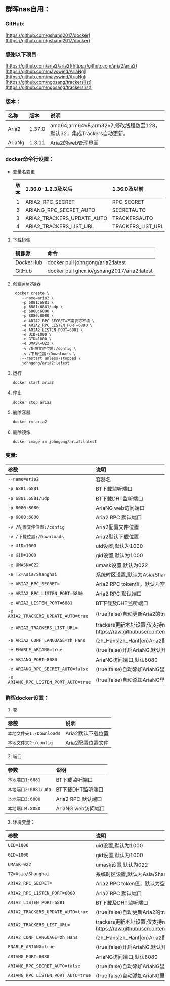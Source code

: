 ## 群晖nas自用：

### GitHub:

[https://github.com/gshang2017/docker](https://github.com/gshang2017/docker)

### 感谢以下项目:

[https://github.com/aria2/aria2](https://github.com/aria2/aria2)                        
[https://github.com/mayswind/AriaNg](https://github.com/mayswind/AriaNg)             
[https://github.com/ngosang/trackerslist](https://github.com/ngosang/trackerslist)

### 版本：

|名称|版本|说明|
|:-|:-|:-|
|Aria2|1.37.0|amd64;arm64v8;arm32v7,修改线程数至128，默认32，集成Trackers自动更新。|
|AriaNg|1.3.11|Aria2的web管理界面|

### docker命令行设置：

* 变量名变更

    |版本|1.36.0-1.2.3及以后|1.36.0及以前|
    |:-:|:-|:-|
    |1|ARIA2_RPC_SECRET|RPC_SECRET|
    |2|ARIANG_RPC_SECRET_AUTO|SECRETAUTO|
    |3|ARIA2_TRACKERS_UPDATE_AUTO|TRACKERSAUTO|
    |4|ARIA2_TRACKERS_LIST_URL|TRACKERS_LIST_URL|

1. 下载镜像

    |镜像源|命令|
    |:-|:-|
    |DockerHub|docker pull johngong/aria2:latest|
    |GitHub|docker pull ghcr.io/gshang2017/aria2:latest|

2. 创建aria2容器

        docker create \
           --name=aria2 \
           -p 6881:6881 \
           -p 6881:6881/udp \
           -p 6800:6800 \
           -p 8080:8080 \
           -e ARIA2_RPC_SECRET=不需要可不填 \
           -e ARIA2_RPC_LISTEN_PORT=6800 \
           -e ARIA2_LISTEN_PORT=6881 \
           -e UID=1000 \
           -e GID=1000 \
           -e UMASK=022 \
           -v /配置文件位置:/config \
           -v /下载位置:/Downloads \
           --restart unless-stopped \
           johngong/aria2:latest

3. 运行

       docker start aria2

4. 停止

       docker stop aria2

5. 删除容器

       docker rm aria2

6. 删除镜像

       docker image rm johngong/aria2:latest

### 变量:

|参数|说明|
|:-|:-|
| `--name=aria2` |容器名|
| `-p 6881:6881` |BT下载监听端口|
| `-p 6881:6881/udp` |BT下载DHT监听端口|
| `-p 8080:8080 ` | AriaNG web访问端口|
| `-p 6800:6800` |Aria2 RPC 默认端口|
| `-v /配置文件位置:/config` |Aria2配置文件位置|
| `-v /下载位置:/Downloads` |Aria2默认下载位置|
| `-e UID=1000` |uid设置,默认为1000|
| `-e GID=1000` |gid设置,默认为1000|
| `-e UMASK=022` |umask设置,默认为022|
| `-e TZ=Asia/Shanghai` |系统时区设置,默认为Asia/Shanghai|
| `-e ARIA2_RPC_SECRET=` |Aria2 RPC token值，默认为空|
| `-e ARIA2_RPC_LISTEN_PORT=6800` |Aria2 RPC 默认端口|
| `-e ARIA2_LISTEN_PORT=6881` |BT下载及DHT监听端口|
| `-e ARIA2_TRACKERS_UPDATE_AUTO=true` |(true\|false)自动更新Aria2的trackers,默认开启|
| `-e ARIA2_TRACKERS_LIST_URL=` |trackers更新地址设置,仅支持ngosang格式,默认为  </br>https://raw.githubusercontent.com/ngosang/trackerslist/master/trackers_all.txt |
| `-e ARIA2_CONF_LANGUAGE=zh_Hans` |(zh_Hans\|zh_Hant\|en)Aria2配置文件注释语言|
| `-e ENABLE_ARIANG=true` |(true\|false)开启AriaNG,默认开启|
| `-e ARIANG_PORT=8080` |AriaNG访问端口,默认8080|
| `-e ARIANG_RPC_SECRET_AUTO=false` |(true\|false)自动添加AriaNG里RPC连接中token值,默认关闭|
| `-e ARIANG_RPC_LISTEN_PORT_AUTO=true` |(true\|false)自动添加AriaNG里RPC连接中port值(本地与容器端口需一致),默认开启|

### 群晖docker设置：

1. 卷

|参数|说明|
|:-|:-|
| `本地文件夹1:/Downloads` |Aria2默认下载位置|
| `本地文件夹2:/config` |Aria2配置位置文件|

2. 端口

|参数|说明|
|:-|:-|
| `本地端口1:6881` |BT下载监听端口|
| `本地端口2:6881/udp` |BT下载DHT监听端口|
| `本地端口3:6800` |Aria2 RPC 默认端口|
| `本地端口4:8080` |AriaNG web访问端口|

3. 环境变量：

|参数|说明|
|:-|:-|
| `UID=1000` |uid设置,默认为1000|
| `GID=1000` |gid设置,默认为1000|
| `UMASK=022` |umask设置,默认为022|
| `TZ=Asia/Shanghai` |系统时区设置,默认为Asia/Shanghai|
| `ARIA2_RPC_SECRET=` |Aria2 RPC token值，默认为空|
| `ARIA2_RPC_LISTEN_PORT=6800` |Aria2 RPC 默认端口|
| `ARIA2_LISTEN_PORT=6881` |BT下载及DHT监听端口|
| `ARIA2_TRACKERS_UPDATE_AUTO=true` |(true\|false)自动更新Aria2的trackers,默认开启|
| `ARIA2_TRACKERS_LIST_URL=` |trackers更新地址设置,仅支持ngosang格式,默认为  </br>https://raw.githubusercontent.com/ngosang/trackerslist/master/trackers_all.txt |
| `ARIA2_CONF_LANGUAGE=zh_Hans` |(zh_Hans\|zh_Hant\|en)Aria2配置文件注释语言|
| `ENABLE_ARIANG=true` |(true\|false)开启AriaNG,默认开启|
| `ARIANG_PORT=8080` |AriaNG访问端口,默认8080|
| `ARIANG_RPC_SECRET_AUTO=false` |(true\|false)自动添加AriaNG里RPC连接中token值,默认关闭|
| `ARIANG_RPC_LISTEN_PORT_AUTO=true` |(true\|false)自动添加AriaNG里RPC连接中port值(本地与容器端口需一致),默认开启|
